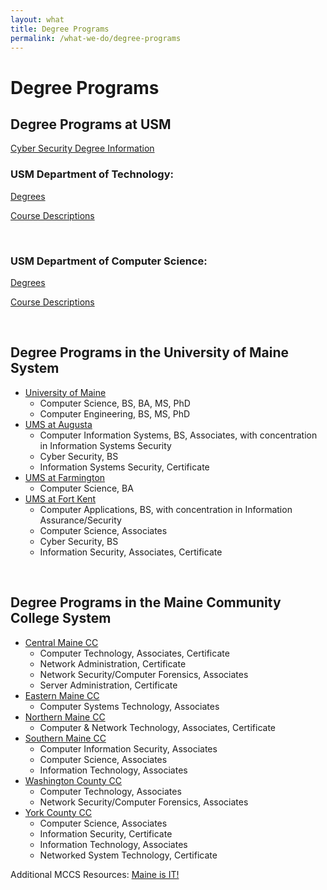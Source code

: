 ```yaml
---
layout: what
title: Degree Programs
permalink: /what-we-do/degree-programs
---
```

<h1>Degree Programs</h1>
<h2>Degree Programs at USM</h2>

<a href="http://usm.maine.edu/sites/default/files/tech/Cyber-Security-Degree-Information.pdf">Cyber Security Degree Information</a>


<h3>USM Department of Technology:</h3>

<a href="http://usm.maine.edu/tech/degrees">Degrees</a>

<a href="http://usm.maine.edu/tech/course-descriptions">Course Descriptions</a>

&nbsp;

<h3>USM Department of Computer Science:</h3>

<a href="http://usm.maine.edu/cos/degrees">Degrees</a>

<a href="http://usm.maine.edu/cos/course-descriptions">Course Descriptions</a>

&nbsp;

<h2>Degree Programs in the University of Maine System</h2>
<ul>
	<li><a href="https://go.umaine.edu/academics/majors-and-programs/">University of Maine</a>
<ul>
	<li>Computer Science, BS, BA, MS, PhD</li>
	<li>Computer Engineering, BS, MS, PhD</li>
</ul>
</li>
	<li><a href="http://www.uma.edu/academics/programs/">UMS at Augusta</a>
<ul>
	<li>Computer Information Systems, BS, Associates, with concentration in Information Systems Security</li>
	<li>Cyber Security, BS</li>
	<li>Information Systems Security, Certificate</li>
</ul>
</li>
	<li><a href="http://www.umf.maine.edu/majors-academics/">UMS at Farmington</a>
<ul>
	<li>Computer Science, BA</li>
</ul>
</li>
	<li><a href="http://www.umfk.edu/academics/programs/">UMS at Fort Kent</a>
<ul>
	<li>Computer Applications, BS, with concentration in Information Assurance/Security</li>
	<li>Computer Science, Associates</li>
	<li>Cyber Security, BS</li>
	<li>Information Security, Associates, Certificate</li>
</ul>
</li>
</ul>
&nbsp;

<h2>Degree Programs in the Maine Community College System</h2>

<ul>
	<li><a href="http://www.cmcc.edu/AcademicsRegistration/PROGRAMSOFSTUDY.aspx">Central Maine CC</a>
<ul>
	<li>Computer Technology, Associates, Certificate</li>
	<li>Network Administration, Certificate</li>
	<li>Network Security/Computer Forensics, Associates</li>
	<li>Server Administration, Certificate</li>
</ul>
</li>
	<li><a href="http://www.emcc.edu/academics/programs-of-study/">Eastern Maine CC</a>
<ul>
	<li>Computer Systems Technology, Associates</li>
</ul>
</li>
	<li><a href="http://www.nmcc.edu/academics/programs/academic-programs/">Northern Maine CC</a>
<ul>
	<li>Computer &amp; Network Technology, Associates, Certificate</li>
</ul>
</li>
	<li><a href="http://www.smccme.edu/academics-a-registration/departments-a-programs/academic-departments.html">Southern Maine CC</a>
<ul>
	<li>Computer Information Security, Associates</li>
	<li>Computer Science, Associates</li>
	<li>Information Technology, Associates</li>
</ul>
</li>
	<li><a href="http://www.wccc.me.edu/academics/programs/programs-study/">Washington County CC</a>
<ul>
	<li>Computer Technology, Associates</li>
	<li>Network Security/Computer Forensics, Associates</li>
</ul>
</li>
	<li><a href="http://www.yccc.edu/academics/degree-programs/">York County CC</a>
<ul>
	<li>Computer Science, Associates</li>
	<li>Information Security, Certificate</li>
	<li>Information Technology, Associates</li>
	<li>Networked System Technology, Certificate</li>
</ul>
</li>
</ul>
Additional MCCS Resources: <a href="http://www.mccs.me.edu/our-programs/maine-is-it/">Maine is IT!</a>
